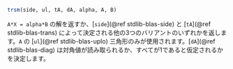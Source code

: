 ```julia
trsm(side, ul, tA, dA, alpha, A, B)
```

`A*X = alpha*B` の解を返すか、[`side`](@ref stdlib-blas-side) と [`tA`](@ref stdlib-blas-trans) によって決定される他の3つのバリアントのいずれかを返します。`A` の [`ul`](@ref stdlib-blas-uplo) 三角形のみが使用されます。[`dA`](@ref stdlib-blas-diag) は対角値が読み取られるか、すべてが1であると仮定されるかを決定します。
